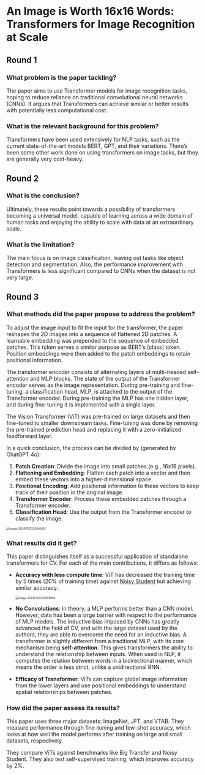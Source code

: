 # An Image is Worth 16x16 Words: Transformers for Image Recognition at Scale

## Round 1

### What problem is the paper tackling?

The paper aims to use Transformer models for image recognition tasks, hoping to reduce reliance on traditional convolutional neural networks (CNNs). It argues that Transformers can achieve similar or better results with potentially less computational cost.

### What is the relevant background for this problem?
Transformers have been used extensively for NLP tasks, such as the current state-of-the-art models BERT, GPT, and their variations. There’s been some other work done on using transformers on image tasks, but they are generally very cost-heavy.

## Round 2

### What is the conclusion?

Ultimately, these results point towards a possibility of transformers becoming a universal model, capable of learning across a wide domain of human tasks and enjoying the ability to scale with data at an extraordinary scale. 

### What is the limitation?

The main focus is on image classification, leaving out tasks like object detection and segmentation. Also, the performance improvement with Transformers is less significant compared to CNNs when the dataset is not very large.

## Round 3

### What methods did the paper propose to address the problem?
To adjust the image input to fit the input for the transformer, the paper reshapes the 2D images into a sequence of flattened 2D patches. A learnable embedding was prepended to the sequence of embedded patches. This token serves a similar purpose as BERT’s [class] token. Position embeddings were then added to the patch embeddings to retain positional information.

The transformer encoder consists of alternating layers of multi-headed self-attention and MLP blocks. The state of the output of the Transformer encoder serves as the image representation. During pre-training and fine-tuning, a classification head, MLP, is attached to the output of the Transformer encoder. During pre-training the MLP has one hidden layer, and during fine-tuning it is implemented with a single layer.

The Vision Transformer (ViT) was pre-trained on large datasets and then fine-tuned to smaller downstream tasks. Fine-tuning was done by removing the pre-trained prediction head and replacing it with a zero-initialized feedforward layer.

In a quick conclusion, the process can be divided by (generated by ChatGPT 4o):

1. **Patch Creation**: Divide the image into small patches (e.g., 16x16 pixels).
2. **Flattening and Embedding**: Flatten each patch into a vector and then embed these vectors into a higher-dimensional space.
3. **Positional Encoding**: Add positional information to these vectors to keep track of their position in the original image.
4. **Transformer Encoder**: Process these embedded patches through a Transformer encoder.
5. **Classification Head**: Use the output from the Transformer encoder to classify the image.

<img src="https://cdn.jsdelivr.net/gh/callmeeric5/imageHost/img/ViT_architecture.png" alt="image-20240707232846331" style="zoom: 50%;" />

### What results did it get?

This paper distinguishes itself as a successful application of standalone transformers for CV. For each of the main contributions, it differs as follows:

- **Accuracy with less compute time**: ViT has decreased the training time by 5 times (20% of training time) against [Noisy Student](https://arxiv.org/abs/1911.04252v4) but achieving similar accuracy.

  <img src="https://cdn.jsdelivr.net/gh/callmeeric5/imageHost/img/ViT_res.png" alt="image-20240707233009966" style="zoom:50%;" />

- **No Convolutions**: In theory, a MLP performs better than a CNN model. However, data has been a large barrier with respect to the performance of MLP models. The inductive bias imposed by CNNs has greatly advanced the field of CV, and with the large dataset used by the authors, they are able to overcome the need for an inductive bias. A transformer is slightly different from a traditional MLP, with its core mechanism being **self-attention**. This gives transformers the ability to understand the relationship between inputs. When used in NLP, it computes the relation between words in a bidirectional manner, which means the order is less strict, unlike a unidirectional RNN.

- **Efficacy of Transformer**:  ViTs can capture global image information from the lower layers and use positional embeddings to understand spatial relationships between patches.

### How did the paper assess its results?
This paper uses three major datasets: ImageNet, JFT, and VTAB. They measure performance through fine-tuning and few-shot accuracy, which looks at how well the model performs after training on large and small datasets, respectively.

They compare ViTs against benchmarks like Big Transfer and Noisy Student. They also test self-supervised training, which improves accuracy by 2%.

